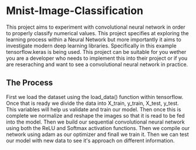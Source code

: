 # Mnist-Image-Classification

This project aims to experiment with convolutional neural network in order to properly classify numerical values. This project specifies at exploring the learning process within a Neural Network but more importantly it aims to investigate modern deep learning libraries. Specifically in this example tensorflow.keras is being used. This project can be suitable for you wether you are a developer who needs to implement this into their project or if you are reseraching and want to see a convolutional neural network in practice.

## The Process

First we load the dataset using the load_data() function within tensorflow. Once that is ready we divide the data into X_train, y_train, X_test, y_test. This variables will help us validate and train our model. Then once this is complete we normalize and reshape the images so that it is read to be fed into the model. Then we build our sequential convolutional neural network using both the ReLU and Softmax activation functions. Then we compile our network using adam as our optimizer and finall we train it. Then we can test our model with new data to see it's approach on different information.
